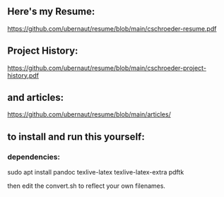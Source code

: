 
## Here's my Resume:
https://github.com/ubernaut/resume/blob/main/cschroeder-resume.pdf

## Project History:
https://github.com/ubernaut/resume/blob/main/cschroeder-project-history.pdf

## and articles:
https://github.com/ubernaut/resume/blob/main/articles/ 

## to install and run this yourself:

### dependencies:
sudo apt install pandoc texlive-latex texlive-latex-extra pdftk

then edit the convert.sh to reflect your own filenames. 
